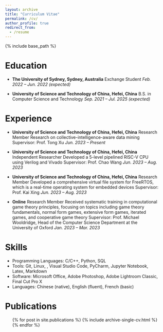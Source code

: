 ```yaml
---
layout: archive
title: "Curriculum Vitae"
permalink: /cv/
author_profile: true
redirect_from:
  - /resume
---
```


{% include base_path %}

Education
======
* **The University of Sydney, Sydney, Australia**
Exchange Student
*Feb. 2022 – Jun. 2022 (expected)*

* **University of Science and Technology of China, Hefei, China**
B.S. in Computer Science and Technology
*Sep. 2021 – Jul. 2025 (expected)*

Experience
======
* **University of Science and Technology of China, Hefei, China**
Research Member
Research on collective-intelligence-aware data mining
Supervisor: Prof. Tong Xu
*Jun. 2023 – Present* 

* **University of Science and Technology of China, Hefei, China**
Independent Researcher
Developed a 5-level pipelined RISC-V CPU using Verilog and Vivado
Supervisor: Prof. Chao Wang
*Jun. 2023 – Aug. 2023*

* **University of Science and Technology of China, Hefei, China**
Research Member
Developed a comprehensive virtual file system for FreeRTOS, which is a real-time operating system for embedded devices
Supervisor: Prof. Kai Xing
*Jun. 2023 – Aug. 2023*

* **Online**
Research Member
Received systematic training in computational game theory principles, focusing on topics including game theory fundamentals, normal form games, extensive form games, iterated games, and cooperative game theory
Supervisor: Prof. Michael Wooldridge, Head of the Computer Science Department at the University of Oxford
*Jan. 2023 – Mar. 2023*

Skills
======
* Programming Languages: C/C++, Python, SQL
* Tools: Git, Linux, , Visual Studio Code, PyCharm, Jupyter Notebook, Latex, Markdown
* Software: Microsoft Office, Adobe Photoshop, Adobe Lightroom Classic, Final Cut Pro X
* Languages: Chinese (native), English (fluent), French (basic)

Publications
======
  <ul>{% for post in site.publications %}
    {% include archive-single-cv.html %}
  {% endfor %}</ul>
  
<!-- Talks
======
  <ul>{% for post in site.talks %}
    {% include archive-single-talk-cv.html %}
  {% endfor %}</ul>
  
Teaching
======
  <ul>{% for post in site.teaching %}
    {% include archive-single-cv.html %}
  {% endfor %}</ul> -->
  
<!-- Service and leadership
======
* Currently signed in to 43 different slack teams -->
